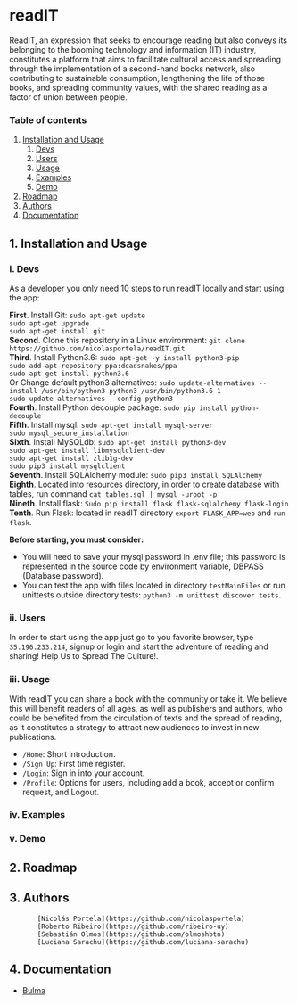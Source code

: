 # readIT

ReadIT, an expression that seeks to encourage reading but also conveys its belonging to the booming technology and information (IT) industry, constitutes a platform that aims to facilitate cultural access and spreading through the implementation of a second-hand books network, also contributing to sustainable consumption, lengthening the life of those books, and spreading community values, with the shared reading as a factor of union between people.

### Table of contents
1. [Installation and Usage](#1)
   1. [Devs](#11)
   2. [Users](#12)
   3. [Usage](#13)
   4. [Examples](#14)
   5. [Demo](#15)
2. [Roadmap](#2)
3. [Authors](#3)
4. [Documentation](#4)

## 1. Installation and Usage <a name="1"></a>

### i. Devs <a name="11"></a>
As a developer you only need 10 steps to run readIT locally and start using the app:

**First**. Install Git: `sudo apt-get update`\
                         `sudo apt-get upgrade`\
                         `sudo apt-get install git`\
**Second**. Clone this repository in a Linux environment: `git clone https://github.com/nicolasportela/readIT.git`\
**Third**. Install Python3.6: `sudo apt-get -y install python3-pip`\
                              `sudo add-apt-repository ppa:deadsnakes/ppa`\
                              `sudo apt-get install python3.6`\
           Or Change default python3 alternatives: `sudo update-alternatives --install /usr/bin/python3 python3 /usr/bin/python3.6 1`\
                                                   `sudo update-alternatives --config python3`\
**Fourth**. Install Python decouple package: `sudo pip install python-decouple`\
**Fifth**. Install mysql: `sudo apt-get install mysql-server`\
                           `sudo mysql_secure_installation`\
**Sixth**. Install MySQLdb: `sudo apt-get install python3-dev`\
                            `sudo apt-get install libmysqlclient-dev`\
                            `sudo apt-get install zlib1g-dev`\
                            `sudo pip3 install mysqlclient`\
**Seventh**. Install SQLAlchemy module: `sudo pip3 install SQLAlchemy`\
**Eighth**. Located into resources directory, in order to create database with tables, run command `cat tables.sql | mysql -uroot -p`\
**Nineth**. Install flask: `Sudo pip install flask flask-sqlalchemy flask-login`\
**Tenth**. Run Flask: located in readIT directory  `export FLASK_APP=web` and `run flask`.


**Before starting, you must consider:**
* You will need to save your mysql password in .env file; this password is represented in the source code by environment variable, DBPASS (Database password).
* You can test the app with files located in directory `testMainFiles` or run unittests outside directory tests: `python3 -m unittest discover tests`.

### ii. Users <a name="12"></a>
In order to start using the app just go to you favorite browser, type `35.196.233.214`, signup or login and start the adventure of reading and sharing! Help Us to Spread The Culture!.

### iii. Usage <a name="13"></a>
With readIT you can share a book with the community or take it. We believe this will benefit readers of all ages, as well as publishers and authors, who could be benefited from the circulation of texts and the spread of reading, as it constitutes a strategy to attract new audiences to invest in new publications.

* `/Home`: Short introduction.
* `/Sign Up`: First time register.
* `/Login`: Sign in into your account.
* `/Profile`: Options for users, including add a book, accept or confirm request, and Logout.

### iv. Examples <a name="14"></a>


### v. Demo <a name="15"></a>


## 2. Roadmap <a name="2"></a>

## 3. Authors <a name="3"></a>
           [Nicolás Portela](https://github.com/nicolasportela)
           [Roberto Ribeiro](https://github.com/ribeiro-uy)
           [Sebastián Olmos](https://github.com/olmoshbtn)
           [Luciana Sarachu](https://github.com/luciana-sarachu)

## 4. Documentation <a name="4"></a>
* [Bulma](https://bulma.io/)

<br>
